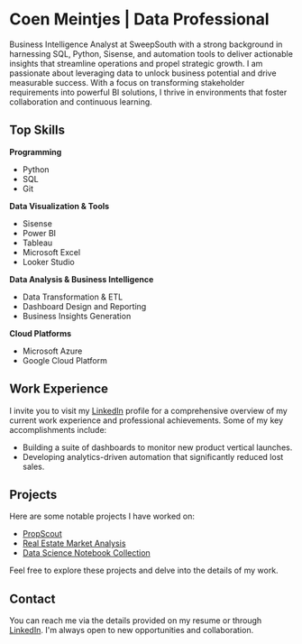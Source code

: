 # Coen Meintjes | Data Professional

Business Intelligence Analyst at SweepSouth with a strong background in harnessing SQL, Python, Sisense, and automation tools to deliver actionable insights that streamline operations and propel strategic growth. I am passionate about leveraging data to unlock business potential and drive measurable success. With a focus on transforming stakeholder requirements into powerful BI solutions, I thrive in environments that foster collaboration and continuous learning.

## Top Skills

**Programming**
- Python
- SQL
- Git

**Data Visualization & Tools**
- Sisense
- Power BI
- Tableau
- Microsoft Excel
- Looker Studio

**Data Analysis & Business Intelligence**
- Data Transformation & ETL
- Dashboard Design and Reporting
- Business Insights Generation

**Cloud Platforms**
- Microsoft Azure
- Google Cloud Platform

## Work Experience

I invite you to visit my [LinkedIn](https://www.linkedin.com/in/coen-meintjes) profile for a comprehensive overview of my current work experience and professional achievements. Some of my key accomplishments include:

- Building a suite of dashboards to monitor new product vertical launches.
- Developing analytics-driven automation that significantly reduced lost sales.

## Projects

Here are some notable projects I have worked on:

- [PropScout](https://github.com/CoenMeintjes/PropScout)
- [Real Estate Market Analysis](https://github.com/CoenMeintjes/analysing_south_african_property_markets)
- [Data Science Notebook Collection](https://github.com/CoenMeintjes/data_science_notebook_templates)

Feel free to explore these projects and delve into the details of my work.

## Contact

You can reach me via the details provided on my resume or through [LinkedIn](https://www.linkedin.com/in/coen-meintjes). I'm always open to new opportunities and collaboration.
